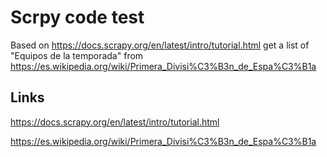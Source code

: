 # Scrpy code test

Based on https://docs.scrapy.org/en/latest/intro/tutorial.html get a list of "Equipos de la temporada" from https://es.wikipedia.org/wiki/Primera_Divisi%C3%B3n_de_Espa%C3%B1a

## Links

https://docs.scrapy.org/en/latest/intro/tutorial.html

https://es.wikipedia.org/wiki/Primera_Divisi%C3%B3n_de_Espa%C3%B1a

